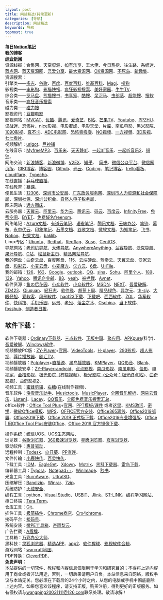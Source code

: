 ```yaml
---
layout: post
title: 网站精选(持续更新)
categories: [导航]
description: 网站精选
keywords: 导航
topmost: true
---
```






**每日**[**Notion笔记**](https://www.notion.so/wwshare)<br />**我的**[**博客**](https://wwshare.top)<br />[**综合新闻**](https://the.top/)<br />资源线报：[合集网](https://www.heji.ltd/)、[天空资源](https://www.skyzyw.com/article-0.html)、[如有乐享](https://51.ruyo.net/)、[王大佬](https://wangdalao.com/)、[今日热榜](https://tophub.today/)、[往生路](https://wsl.cool/)、[系统迷](https://www.xitmi.com/)、[蓝点网](https://www.landiannews.com/)、[蓝天资源网](https://www.lantianla.cn/)、[吾爱分享](https://52sharing.cn/)、[最大资源网](http://www.zuidazy5.com/)、[OK资源网](http://okzyw.com/)、[不死鸟](https://iao.su/)、[新趣集](https://xinquji.com/)、<br />资源搜索：<br />引擎类——[多吉](https://www.dogedoge.com/)、[谷歌](https://www.google.com/)、[百度](https://www.baidu.com/)、[百度百科](https://baike.baidu.com/)、[维基百科](https://zh.wikipedia.org/)、[Magi](https://magi.com/)、[搜狗](https://www.sogou.com/)<br />影视类——[电影狗](http://www.dianyinggou.com/linkNav/)、[影猫快搜](http://www.mvcat.com/vsearch/?type=online&word=)、[疯狂影视搜索](http://ifkdy.com/)、[美好家园](https://www.gn168.com/)、[牛牛TV](http://www.ziliao6.com/tv/)、<br />综合类——[罗马盘](https://www.luomapan.com/)、[熊猫搜书](https://ebook.huzerui.com/#/)、[书享家](http://shuxiangjia.cn/)、[酷搜](https://www.kolsou.com/)、[呆河马](http://www.daihema.com/)、[虫部落](http://magnet.chongbuluo.com/)、[超能搜](https://www.chaonengso.com/)、[搜软](https://www.lanzou8.com/index.html)<br />音乐类——[疯狂音乐搜索](http://music.ifkdy.com/)<br />磁力类——[磁力搜](https://biedian.me/)<br />影视资讯：[豆瓣电影](https://movie.douban.com/)<br />影视网站：[MVCAT](http://www.mvcat.com/)、[优酷](https://www.youku.com/)、[腾讯](https://v.qq.com/)、[爱奇艺](https://www.iqiyi.com/)、[B站](https://www.bilibili.com/)、[芒果TV](https://www.mgtv.com/)、[Youtube](https://www.youtube.com/)、[PPZHU](http://www.ppzhu.vip/)、[谍战迷](http://www.diezhan.me/diezhan/)、[恐怖片](http://okzyw.com/?m=vod-type-id-9.html)、[nice影视](https://www.nicemov.com/)、[电影蜜蜂](http://dyb.ee/)、[电影天堂](https://www.ttdytt.cc/)、[片库](https://www.pianku.tv/)、[南瓜电影](http://www.nangua5.com/)、[黑米影院](http://www.tv432.com/)、[1090影视](http://1090ys1.com/)、[真不卡](https://www.zhenbuka.com/)、[ADC电影网](https://www.adcmove.com/)、[恐怖零零零](http://www.2kb000.com/)、[NO视频](https://www.novipnoad.com/)、[一方视频](https://www.1fsp.com/)、[BD影视](https://www.bd-film.cc/?wafcloud=1)、[七七看片](https://www.77kpp.com/)、<br />视频解析：[urlgot](https://v.urlgot.cn/)、[巨神铺](http://www.jspoo.com/vip.html)<br />在线音乐：[MyfreeMP3](http://tool.liumingye.cn/music/)、[百乐米](https://bailemi.com/)、[天天静听](http://47.112.23.238/)、[一起听音乐](http://y.jsososo.com/)、[一起听音乐2](http://y.jsososo.com/)、[铜钟](http://tongzhong.xyz/)、<br />网络交流：[新浪博客](http://blog.sina.com.cn/wardenwang)、[新浪微博](https://weibo.com/)、[V2EX](https://v2ex.com/)、[知乎](https://www.zhihu.com/)、  [简书](https://www.jianshu.com/sign_in)、[微信公众平台](https://mp.weixin.qq.com/cgi-bin/loginpage)、[微信网页版](https://wx.qq.com/)、[GIKI博客](https://giki.app/)、[博客园](https://www.cnblogs.com/)、[Github](https://github.com/)、[码云](https://gitee.com/)、[Coding](https://coding.net/)、[笔记博客](http://wwshare.boke.run/)、[trello看板](https://trello.com/wardengo/boards)、[cloudflare](https://dash.cloudflare.com/)、[Typecho](http://typecho.org/)、<br />在线直播：[乒乓球直播](https://www.qiuw.com/tv/71215.html)、<br />在线教育：[慕课](https://www.icourse163.org/)、<br />便民生活：[12306](https://www.12306.cn/index/)、[深圳市公安局](http://ga.sz.gov.cn/)、[广东政务服务网](http://www.gdzwfw.gov.cn/)、[深圳市人力资源和社会保障局](http://hrss.sz.gov.cn/)、[深圳社保](https://sipub.sz.gov.cn/hspms/logonDialog.jsp)、[深圳公积金](http://gjj.sz.gov.cn/)、[自然人电子税务局](https://etax.chinatax.gov.cn/)、<br />图床网站：[远方图床](https://tc.ltyuanfang.cn/)、<br />云服务器：[天翼云](https://www.ctyun.cn/)、[阿里云](https://cn.aliyun.com/)、[华为云](https://www.huaweicloud.com/)、[腾讯云](https://cloud.tencent.com/)、[码云](https://gitee.com/)、[百度云](https://cloud.baidu.com/)、[InfinityFree](https://app.infinityfree.net/)、[免费空间](https://freela.ml/)、[BYET](https://byet.host/)、[免费域名freenom](http://www.freenom.com/zh/index.html)、<br />网络笔记：[Azure文档](https://docs.microsoft.com/zh-cn/azure-sphere/)、[有道云笔记](http://note.youdao.com/)、[语雀笔记](https://www.yuque.com/)、[腾讯文档](https://docs.qq.com/desktop/)、[云端办公](https://uzer.me/)、[笔迹](https://penlogs.com/)、[幕布](https://mubu.com/)、[永中优云](http://www.yozocloud.cn/)、[印象笔记](https://www.yinxiang.com/)、[石墨文档](https://shimo.im/welcome)、[谷歌文档](http://www.google.cn/docs/about/)、[微软文档](https://docs.microsoft.com/zh-cn/windows/)、[为知笔记](http://www.wiz.cn/)、[飞书](https://www.feishu.cn/zh/)、[Notion](https://www.notion.so/)、[松果文档](https://www.sg.work/)、[baklib](https://www.baklib.com/)、<br />Linux专区：[Ubuntu](https://forum.ubuntu.org.cn/)、[Redhat](https://www.redhat.com/zh)、[Redflag](http://www.chinaredflag.cn/)、[Suse](https://www.suse.com/)、[CentOS](https://www.centos.org/)、<br />导航网站：[老司机导航](http://www.giffox.com/)、[大佬导航](https://dalao.ru/)、[AnywhereAnything](http://lackar.com/aa/)、[兰客导航](http://lackk.com/nav/)、[沃克导航](http://www.waysto.work/)、[果汁导航](http://guozhivip.com/nav/)、[C站](http://cilicili.cn/)、[松鼠新主页](http://newhome.songshu.pro/)、[精品网站导航](https://imyshare.com/)、<br />我的网盘：[曲奇云盘](https://quqi.com/)、[百度网盘](https://pan.baidu.com/)、[115](https://115.com/)、[云端硬盘](https://drive.google.com/drive/my-drive)、[蓝奏云](https://pc.woozooo.com/mydisk.php)、[天翼云盘](https://cloud.189.cn/main.action)、[沃家云盘](http://www.wocloud.com.cn/webclient/wocloud/backupenters.action?c=one)、[和彩云](https://caiyun.feixin.10086.cn/portal/index.jsp#myfile)、[小麦云盘](http://own-cloud.cn/Home)、[小麦魔方](https://mofile.own-cloud.cn/)、[亿方云](https://v2.fangcloud.com/apps/files/desktop/files/dept/19175)、[6盘](https://v3-beta.6pan.cn/files/all/)、[U-File](https://u-file.cn/)、<br />我的邮箱：[126](https://mail.126.com/)、[163](https://mail.163.com/)、[Google](https://mail.google.com/)、[outlook](https://outlook.live.com/owa/)、[QQ](https://mail.qq.com/)、[sina](https://m0.mail.sina.com.cn/classic/index.php#title=%25E9%2582%25AE%25E7%25AE%25B1%25E9%25A6%2596%25E9%25A1%25B5&action=mailinfo)、[Sohu](https://mail.sohu.com/fe/#/login)、[阿里个人](https://mail.aliyun.com/alimail/auth/login?reurl=%2Falimail%2F)、[189](https://webmail30.189.cn/w2/)、[139](https://mail.10086.cn/)、[Yahoo](https://login.yahoo.com/)、[腾讯企业邮](https://exmail.qq.com/)、[88](https://www.88.com/)、[yeah](https://mail.yeah.net/)、[被拦截](http://antispam.avnet.com/SpamConsole/BlockedMail.aspx)、[Avnet](https://webmail.avnet.com)、<br />软件资源：[鱼の后花园](https://www.fishlee.net/)、[小众软件](https://love.appinn.com/)、[小众软件2](https://www.appinn.com/)、[MSDN](https://msdn.itellyou.cn/)、[NEXT](https://next.itellyou.cn/)、[吾爱破解](https://www.52pojie.cn/)、[ZD423](https://www.zdfans.com/)、[Qiuquan](http://www.qiuquan.cc/)、[轻狂志](https://www.flighty.cn/)、[软件缘](https://www.appcgn.com/)、[胡萝卜周](http://www.carrotchou.blog/)、[精品绿色](https://www.portablesoft.org/)、[异次元](https://www.iplaysoft.com/)、[th-sjy](http://www.th-sjy.com/)、[大眼仔旭](http://www.dayanzai.me/)、[爱软客](http://www.bokeboke.net/)、[风刑软件](https://www.wsf1234.com/)、[hao123下载](http://soft.hao123.com/)、[下载吧](https://www.xiazaiba.com/)、[西西软件](https://www.cr173.com/)、[ZOL](http://xiazai.zol.com.cn/)、[华军软件](https://www.onlinedown.net/)、[快科技](http://www.mydrivers.com/)、[手机乐园](https://soft.shouji.com.cn/)、[远景](http://bbs.pcbeta.com/)、[老殁](https://www.mpyit.com/)、[落尘之木](https://www.luochenzhimu.com/)、[Oschina](https://www.oschina.net)、[当下软件](http://www.downxia.com/)、[fosshub](https://www.fosshub.com/)、[创造者日报](https://creatorsdaily.com/)、
<a name="WxBRj"></a>

## 软件下载：

软件下载器：[Ordinary下载器](http://www.a-1.vip/exe/)、[三点软件](http://soft.tinybad.cn/)、[正版中国](https://www.getitfree.cn/)、[聚应用](https://www.juapp8.com/)、[APKpure](https://apkpure.com/)(科学)、[吾爱破解](https://www.52pojie.cn/)、[Windows软件](https://win.gxzyzd.com/index.html)、<br />视频播放PC版：[ZY-Player](https://github.com/Hunlongyu/ZY-Player/releases)+[官网](http://zyplayer.fun/)、[VideoTools](http://tool.yijingying.com/videotools)、[H-player](https://github.com/ZyqGitHub1/h-player-v2/releases)、[293影视](http://www.293so.com/)、[超人影视](https://gitee.com/yq5858588/electronVideo)、[荐片播放器](https://www.jianpian6.com/)、[剧汇TV](https://www.juhuitv.com/)、<br />视频播放器：[Potplayer](https://potplayer.org/)+[直播源](https://github.com/iptv-org/iptv)、[黑鸟播放器](https://guihet.com/blackbird-player.html)、[KMPlayer](http://www.kmplayer.com/)、[QQ影音](https://player.qq.com/)、[Blank](https://blankvip.top/)、<br />视频播放安卓：[ZY-Player-android](https://github.com/vicedev/ZY-Player-Android)、[点点影视](http://wwa.lanzous.com/ddys)、[南瓜影视](https://ngmov.me/)、[南瓜电影](http://www.vcinema.cn/)、[佳影](https://i.jojomo.xyz/)、[电视家](http://www.idianshijia.com/)、[金桔影视](https://jjapp.me/)、[极光影院（柠檬视频）](http://m.sgafhsg.cn/)、[极光影院（公众号：极光终点站）](https://www.lanzoui.com/ivbNfgsuymf)、[曲奇影视1](https://www.qq3v.com/)、[曲奇影视2](https://www.quqi.tv/)、<br />视频工具：[蜜蜂剪辑](https://beecut.cn/)、[右糖](https://lightmv.cn/)(在线制作视频)、<br />音乐软件：[洛雪音乐助手](https://github.com/lyswhut/lx-music-desktop/releases)、[Musictools](http://tool.yijingying.com/musictools/)、[MusicPlayer](https://github.com/Mpmart08/MusicPlayer)、[全网音乐解析](http://a-1.vip/music/)、[网易云音乐](https://music.163.com/)、[Listen1](http://listen1.github.io/listen1/)、[Lacey](http://www.the-sz.com/products/lacey/)、[QQ音乐](https://y.qq.com/)、[全网免费音乐搜索汇总](https://hao.su/2217/#menu_index_2)、<br />office软件：[Office Tool Plus](https://download.coolhub.top/)+[官网](https://otp.landian.vip/zh-cn/)、[PPT模板/课件](http://www.1ppt.com/) 或者[这里](http://www.ypppt.com/)、[KMS激活](https://kmspage.honeyshaddock.fun/)、[密钥](https://www.aihao.cc/17.html)、[微软Office模板](https://templates.office.com/)、[WPS](https://ep.wps.cn/)、[OFFICE官方安装](https://account.microsoft.com/services/)、[Office365离线](https://www.nruan.com/17415.html)、[Office2019部署](https://www.nruan.com/63626.html)、[Office2019下载](https://justcode.ikeepstudying.com/2019/08/office-2019-for-windows-%E5%AE%98%E6%96%B9%E5%8E%9F%E7%89%88%E5%AE%89%E8%A3%85%E5%8C%85%E6%BF%80%E6%B4%BB%E5%B7%A5%E5%85%B7-office-2019%E6%BF%80%E6%B4%BB%E5%B7%A5%E5%85%B7-office-2019%E7%A0%B4/)、[Office 2019 正式版下载](https://www.nruan.com/office2019.html)、[Office2019专业增强版](https://www.iplaysoft.com/office2019.html)、[Office | 用Office Tool Plus安装Office](https://www.jianshu.com/p/5bd184cbcef4)、[Office 2019 官方镜像下载](http://www.carrotchou.blog/17274.html)、

操作系统：[统信UOS](https://www.chinauos.com/cooperative/download?nav=download)、[UOS生态网站](https://www.chinauos.com/topic/uos_desktop_try/download)、<br />浏览器：[谷歌浏览器](https://www.google.cn/chrome/)、[360极速浏览器](https://browser.360.cn/ee/)、[星愿浏览器](http://www.twinkstar.com/)、[夸克浏览器](https://www.myquark.cn/)、<br />驱动软件：[惠普驱动](https://support.hp.com/cn-zh/drivers)、<br />远程控制：[Todesk](https://www.todesk.com/)、[向日葵](https://sunlogin.oray.com/personal/)、[PP直连](https://www.ppzhilian.com/)、<br />文件传输：[小鹿快传](https://deershare.com/send)、[百灵快传](https://github.com/bitepeng/b0pass/releases)、<br />下载工具：[IDM](http://www.internetdownloadmanager.com/)、[EagleGet](http://www.eagleget.com/)、[Xdown](https://xdown.org/)、[Motrix](https://motrix.app/)、[黑科下载器](http://heikeyun.com/)、[雷鸟下载](http://www.thunderbird.bar/)、<br />编辑器工具：[Typora](https://www.typora.io/)、[Notepad++](https://notepad-plus-plus.org/)、[WinImage](http://www.winimage.com/download.htm)、[秒书](http://msweb.1xiezuo.com/)、<br />光盘工具：[BurnAware](https://www.burnaware.com/)、[UltraISO](https://cn.ultraiso.net/)、<br />压缩解压：[Bandizip](http://www.bandisoft.com/)、[Winrar](http://www.winrar.com.cn/)、[7zip](https://sparanoid.com/lab/7z/)、<br />系统防护：[火绒安全](https://www.huorong.cn/)、<br />编程工具：[python](https://www.python.org/)、[Visual Studio](https://visualstudio.microsoft.com/zh-hans/vs/community/)、[USBIT](https://www.alexpage.de/usb-image-tool/download/)、[Jlink](https://www.segger.com/downloads/jlink/#J-LinkSoftwareAndDocumentationPack)、[ST-LINK](https://www.st.com/content/st_com/en/search.html#q=STlink-t=tools-page=1)、[编程学习网站](https://www.programiz.com/?utm_source=xinquji)、<br />串口终端：[Tera Term](http://www.canadiancontent.net/tech/download/Tera_Term.html)、<br />仓库工具：[Git](https://git-scm.com)、<br />插件工具：[极简插件](https://chrome.zzzmh.cn/)、[Chrome商店](https://chrome.google.com/webstore/category/extensions?hl=zh-CN)、[Crx4chrome](https://www.crx4chrome.com/)、<br />接码平台：[接码号](https://jiemahao.com/)、<br />系统安装：[微PE工具箱](http://www.wepe.com.cn/)、[杏雨梨云](https://www.xyboot.com/)、<br />广告拦截：[A盾牌](https://adunpai.com/download/)、<br />工具箱：[万彩办公大师](http://www.wofficebox.com/)、<br />黑科技：[灵狐浏览器](https://ie.linkfoxvpn.com/#/)、[精选APP](https://url.cn/7zxrGfnc)、[app2](http://www.lanzous.com/b00jg0l5c)、[软件猩球](http://xingqiu.lanzous.com/s/rjxq)、[影视软件合辑](https://www.lanzoui.com/b765263)、<br />游戏网站：[warcraft地图](http://warcraft.gamewebz.com/)、<br />PDF转换：[CleverPDF](https://www.cleverpdf.com/cn)、<br />**免责声明：**<br />本站提供的一切软件、教程和内容信息仅限用于学习和研究目的；不得将上述内容用于商业或者非法用途，否则，一切后果请用户自负。本站信息来自网络，版权争议与本站无关。您必须在下载后的24个小时之内，从您的电脑或手机中彻底删除上述内容。如果您喜欢该程序，请支持正版，购买注册，得到更好的正版服务。如有侵权请与[wangping20031111@126.com](mailto:wangping20031111@126.com)联系处理。敬请谅解！
